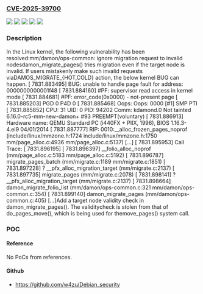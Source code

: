 ### [CVE-2025-39700](https://cve.mitre.org/cgi-bin/cvename.cgi?name=CVE-2025-39700)
![](https://img.shields.io/static/v1?label=Product&message=Linux&color=blue)
![](https://img.shields.io/static/v1?label=Version&message=&color=brightgreen)
![](https://img.shields.io/static/v1?label=Version&message=6.11%20&color=brightgreen)
![](https://img.shields.io/static/v1?label=Version&message=b51820ebea656be3b48bb16dcdc5ad3f203c4fd7%20&color=brightgreen)
![](https://img.shields.io/static/v1?label=Vulnerability&message=n%2Fa&color=blue)

### Description

In the Linux kernel, the following vulnerability has been resolved:mm/damon/ops-common: ignore migration request to invalid nodesdamon_migrate_pages() tries migration even if the target node is invalid. If users mistakenly make such invalid requests viaDAMOS_MIGRATE_{HOT,COLD} action, the below kernel BUG can happen.    [ 7831.883495] BUG: unable to handle page fault for address: 0000000000001f48    [ 7831.884160] #PF: supervisor read access in kernel mode    [ 7831.884681] #PF: error_code(0x0000) - not-present page    [ 7831.885203] PGD 0 P4D 0    [ 7831.885468] Oops: Oops: 0000 [#1] SMP PTI    [ 7831.885852] CPU: 31 UID: 0 PID: 94202 Comm: kdamond.0 Not tainted 6.16.0-rc5-mm-new-damon+ #93 PREEMPT(voluntary)    [ 7831.886913] Hardware name: QEMU Standard PC (i440FX + PIIX, 1996), BIOS 1.16.3-4.el9 04/01/2014    [ 7831.887777] RIP: 0010:__alloc_frozen_pages_noprof (include/linux/mmzone.h:1724 include/linux/mmzone.h:1750 mm/page_alloc.c:4936 mm/page_alloc.c:5137)    [...]    [ 7831.895953] Call Trace:    [ 7831.896195]  <TASK>    [ 7831.896397] __folio_alloc_noprof (mm/page_alloc.c:5183 mm/page_alloc.c:5192)    [ 7831.896787] migrate_pages_batch (mm/migrate.c:1189 mm/migrate.c:1851)    [ 7831.897228] ? __pfx_alloc_migration_target (mm/migrate.c:2137)    [ 7831.897735] migrate_pages (mm/migrate.c:2078)    [ 7831.898141] ? __pfx_alloc_migration_target (mm/migrate.c:2137)    [ 7831.898664] damon_migrate_folio_list (mm/damon/ops-common.c:321 mm/damon/ops-common.c:354)    [ 7831.899140] damon_migrate_pages (mm/damon/ops-common.c:405)    [...]Add a target node validity check in damon_migrate_pages().  The validitycheck is stolen from that of do_pages_move(), which is being used for themove_pages() system call.

### POC

#### Reference
No PoCs from references.

#### Github
- https://github.com/w4zu/Debian_security

